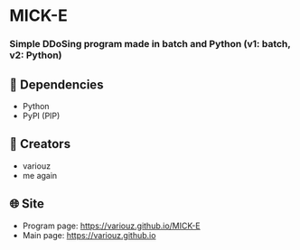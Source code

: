 # MICK-E
### Simple DDoSing program made in batch and Python (v1: batch, v2: Python)
## 🌌 Dependencies
- Python
- PyPI (PIP)
## 📖 Creators
- variouz
- me again
## 🌐 Site
- Program page: https://variouz.github.io/MICK-E
- Main page: https://variouz.github.io
